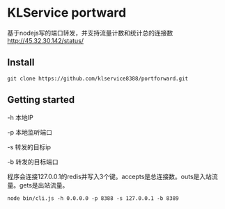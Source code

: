 # KLService portward

基于nodejs写的端口转发，并支持流量计数和统计总的连接数 http://45.32.30.142/status/



## Install

```
git clone https://github.com/klservice8388/portforward.git
```

## Getting started

-h 本地IP

-p 本地监听端口

-s 转发的目标ip

-b 转发的目标端口

程序会连接127.0.0.1的redis并写入3个键。accepts是总连接数。outs是入站流量。gets是出站流量。

```
node bin/cli.js -h 0.0.0.0 -p 8388 -s 127.0.0.1 -b 8389
```